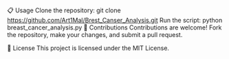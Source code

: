 
📋 Usage
 Clone the repository:
   git clone https://github.com/Art1Mal/Brest_Canser_Analysis.git
 Run the script:
   python breast_cancer_analysis.py
🤝 Contributions
Contributions are welcome! Fork the repository, make your changes, and submit a pull request.

📜 License
This project is licensed under the MIT License.
